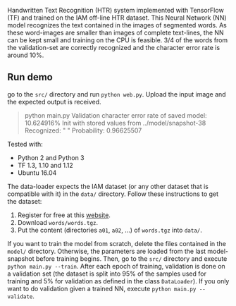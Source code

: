 

Handwritten Text Recognition (HTR) system implemented with TensorFlow (TF) and trained on the IAM off-line HTR dataset.
This Neural Network (NN) model recognizes the text contained in the images of segmented words.
As these word-images are smaller than images of complete text-lines, the NN can be kept small and training on the CPU is feasible.
3/4 of the words from the validation-set are correctly recognized and the character error rate is around 10%.



## Run demo

go to the `src/` directory and run `python web.py`.
Upload the input image and the expected output is received.

> python main.py
Validation character error rate of saved model: 10.624916%
Init with stored values from ../model/snapshot-38
Recognized: "  "
Probability: 0.96625507


Tested with:

* Python 2 and Python 3
* TF 1.3, 1.10 and 1.12
* Ubuntu 16.04



The data-loader expects the IAM dataset  (or any other dataset that is compatible with it) in the `data/` directory.
Follow these instructions to get the dataset:

1. Register for free at this [website](http://www.fki.inf.unibe.ch/databases/iam-handwriting-database).
2. Download `words/words.tgz`.
3. Put the content (directories `a01`, `a02`, ...) of `words.tgz` into `data/`.


If you want to train the model from scratch, delete the files contained in the `model/` directory.
Otherwise, the parameters are loaded from the last model-snapshot before training begins.
Then, go to the `src/` directory and execute `python main.py --train`.
After each epoch of training, validation is done on a validation set (the dataset is split into 95% of the samples used for training and 5% for validation as defined in the class `DataLoader`).
If you only want to do validation given a trained NN, execute `python main.py --validate`.

